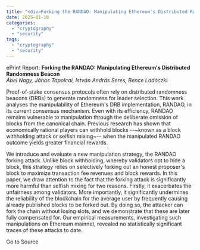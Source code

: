 ```yaml
---
title: "<div>Forking the RANDAO: Manipulating Ethereum's Distributed Randomness Beacon</div>"
date: 2025-01-10
categories: 
  - "cryptography"
  - "security"
tags: 
  - "cryptography"
  - "security"
---
```


ePrint Report: **Forking the RANDAO: Manipulating Ethereum's Distributed Randomness Beacon**  
_Ábel Nagy, János Tapolcai, István András Seres, Bence Ladóczki_

Proof-of-stake consensus protocols often rely on distributed randomness beacons (DRBs) to generate randomness for leader selection. This work analyses the manipulability of Ethereum's DRB implementation, RANDAO, in its current consensus mechanism. Even with its efficiency, RANDAO remains vulnerable to manipulation through the deliberate omission of blocks from the canonical chain. Previous research has shown that economically rational players can withhold blocks --~known as a block withholding attack or selfish mixing~-- when the manipulated RANDAO outcome yields greater financial rewards.  
  
We introduce and evaluate a new manipulation strategy, the RANDAO forking attack. Unlike block withholding, whereby validators opt to hide a block, this strategy relies on selectively forking out an honest proposer's block to maximize transaction fee revenues and block rewards. In this paper, we draw attention to the fact that the forking attack is significantly more harmful than selfish mixing for two reasons. Firstly, it exacerbates the unfairness among validators. More importantly, it significantly undermines the reliability of the blockchain for the average user by frequently causing already published blocks to be forked out. By doing so, the attacker can fork the chain without losing slots, and we demonstrate that these are later fully compensated for. Our empirical measurements, investigating such manipulations on Ethereum mainnet, revealed no statistically significant traces of these attacks to date.

Go to Source
